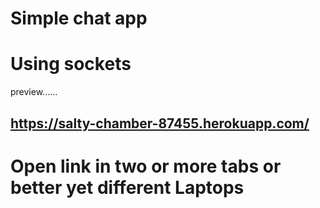 # Simple chat app
# Using sockets

preview......
## https://salty-chamber-87455.herokuapp.com/

# Open link in two or more tabs or better yet different Laptops


